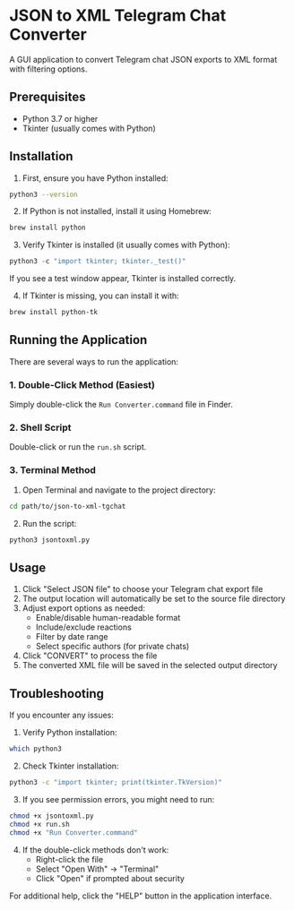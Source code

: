 # JSON to XML Telegram Chat Converter

A GUI application to convert Telegram chat JSON exports to XML format with filtering options.

## Prerequisites

- Python 3.7 or higher
- Tkinter (usually comes with Python)

## Installation

1. First, ensure you have Python installed:
```bash
python3 --version
```

2. If Python is not installed, install it using Homebrew:
```bash
brew install python
```

3. Verify Tkinter is installed (it usually comes with Python):
```python
python3 -c "import tkinter; tkinter._test()"
```

If you see a test window appear, Tkinter is installed correctly.

4. If Tkinter is missing, you can install it with:
```bash
brew install python-tk
```

## Running the Application

There are several ways to run the application:

### 1. Double-Click Method (Easiest)
Simply double-click the `Run Converter.command` file in Finder.

### 2. Shell Script
Double-click or run the `run.sh` script.

### 3. Terminal Method
1. Open Terminal and navigate to the project directory:
```bash
cd path/to/json-to-xml-tgchat
```

2. Run the script:
```bash
python3 jsontoxml.py
```

## Usage

1. Click "Select JSON file" to choose your Telegram chat export file
2. The output location will automatically be set to the source file directory
3. Adjust export options as needed:
   - Enable/disable human-readable format
   - Include/exclude reactions
   - Filter by date range
   - Select specific authors (for private chats)
4. Click "CONVERT" to process the file
5. The converted XML file will be saved in the selected output directory

## Troubleshooting

If you encounter any issues:

1. Verify Python installation:
```bash
which python3
```

2. Check Tkinter installation:
```bash
python3 -c "import tkinter; print(tkinter.TkVersion)"
```

3. If you see permission errors, you might need to run:
```bash
chmod +x jsontoxml.py
chmod +x run.sh
chmod +x "Run Converter.command"
```

4. If the double-click methods don't work:
   - Right-click the file
   - Select "Open With" → "Terminal"
   - Click "Open" if prompted about security

For additional help, click the "HELP" button in the application interface.


